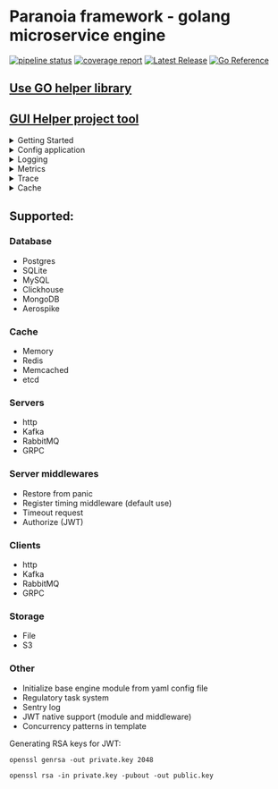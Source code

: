 # Paranoia framework - golang microservice engine

[![pipeline status](https://gitlab.com/devpro_studio/Paranoia/badges/master/pipeline.svg)](https://gitlab.com/devpro_studio/Paranoia/-/commits/master) 
[![coverage report](https://gitlab.com/devpro_studio/Paranoia/badges/master/coverage.svg)](https://gitlab.com/devpro_studio/Paranoia/-/commits/master) 
[![Latest Release](https://gitlab.com/devpro_studio/Paranoia/-/badges/release.svg)](https://gitlab.com/devpro_studio/Paranoia/-/releases)
[![Go Reference](https://pkg.go.dev/badge/gitlab.com/devpro_studio/Paranoia)](https://pkg.go.dev/gitlab.com/devpro_studio/Paranoia)

## [Use GO helper library](https://gitlab.com/devpro_studio/go_utils)

## [GUI Helper project tool](https://gitlab.com/devpro_studio/paranoia-gui)


<details>
<summary>Getting Started</summary>

To install in the project, use the command 
```shell
go get gitlab.com/devpro_studio/Paranoia
```

A minimal application includes the initialization of the framework:

```go
s := paranoia.New("minimal paranoia app", "cfg.yaml")
```

The first parameter is the application name, the second is the configuration system, and the third is the logging system. In this example, stub objects are used as the configuration and logging systems.

Next, the framework is populated with modules that will be used in this service, for example, add an in-memory cache at the application level:

```go
s.PushPkg(memory.New("secondary"))
```

In all engine modules, the module name and its type are used, the name must be unique within the type, and it can be used later in the code to get this module. More details about available modules and possible settings are described later in the documentation.

Next, you need to initialize the framework and start it:

```go
err := s.Init()

if (err != nil) {
    panic(err)
    return
}

defer s.Stop()
```

The minimal application is ready.

</details>

<details>
<summary>Config application</summary>

The configuration system is set during the framework initialization and does not change within the project.

The framework natively supports configuration systems:
- Auto configuration from a yaml file - support for user configuration and settings for all built-in framework modules.

# Auto configuration

Allows you to initialize the application depending on the environment, loading occurs from a yaml file.

Two root tags are supported: `engine` for framework configuration and `cfg` for user configuration.

Example configuration file:

```yaml
engine:
  - type: metrics
    name: exporter
    service_name: example_app
    interval: 30s
  - type: cache
    name: primary
    time_clear: 10m

cfg:
  logLevel: WARNING
  key: val
  key_map:
    key1: val1
    key2: val2
    key_slice:
        - val1
        - val2
        - val3
```

The `cfg` block is for user configuration.

The `engine` block must include the module type, its name, and other parameters.

# Getting configuration

To get the user configuration, you need to get an instance of the configuration from the framework:

```go
cfg := app.GetConfig()
```

Common methods:

- `Has(key string) bool` - Check for the presence of a configuration.
- `GetString(key string, def string) string` - Get as a string.
- `GetBool(key string, def bool) bool` - Get as a boolean value with conversion.
- `GetInt(key string, def int) int` - Get as an integer.
- `GetFloat(key string, def float32) float32` - Get as a float.

Functions for getting maps:

- `GetMapString(key string, def map[string]string) map[string]string`
- `GetMapBool(key string, def map[string]bool) map[string]bool`
- `GetMapInt(key string, def map[string]int) map[string]int`
- `GetMapFloat(key string, def map[string]float64) map[string]float64`

Functions for getting slices:

- `GetSliceString(key string, def []string) []string`
- `GetSliceBool(key string, def []bool) []bool`
- `GetSliceInt(key string, def []int) []int`
- `GetSliceFloat(key string, def []float64) []float64`

Getting package configuration data:

- `GetConfigItem(typeName string, name string) map[string]interface{}`

</details>

<details>
<summary>Logging</summary>

The framework supports logging systems:
- Std - Output to standard output
- File - Output logs to a file
- Sentry - Logging to Sentry

# Std

Output logs to the console or other standard output

```shell
go get gitlab.com/devpro_studio/Paranoia/pkg/logger/std-log
```

Configuration:

```yaml
- type: logger
  name: std
  level: INFO
  enable: true
```

```go
app.PushPkg(std_log.New("std"))
```

# File

Output logs to a file with support for automatic file recreation at the beginning of the day. The final file name is appended with the date and the log extension.

```shell
go get gitlab.com/devpro_studio/Paranoia/pkg/logger/file-log
```

Configuration:

```yaml
- type: logger
  name: file
  level: INFO
  filename: app
  enable: true
```

```go
app.PushPkg(file_log.New("file"))
```

# Sentry

```shell
go get gitlab.com/devpro_studio/Paranoia/pkg/logger/sentry-log
```

```yaml
- type: logger
  name: sentry
  level: INFO
  sentry_url: http://sentry:9000
  app_env: dev
  sample_rate: 1.0
  trace_sample_rate: 0.1
  enable: true
```

```go
app.PushPkg(sentry_log.New("sentry"))
```

Only logs of levels other than DEBUG are written to Sentry. Through the context, it is possible to pass `span` of type `*sentry.Span`, and `tags` of type `map[string]string`.

# Cascading module nesting is possible.

For example, output to both file and console simultaneously:

```go
app.PushPkg(std_log.New("std")).
    PushPkg(file_log.New("file"))
```

</details>

<details>
<summary>Metrics</summary>

Metrics are used to monitor the operation of the application and its components.

The framework includes metric counters, to access them you need to initialize metric export, supported exporters:
- Std - output to standard output
- Prometheus - get metrics in this format via http
- OTLP - send metrics in OTLP format (http or grpc)

## Std

```yaml
- type: metrics
  name: app
  service_name: example application
  interval: 60s
```

```go
app.SetMetrics(telemetry.NewMetricStd("app"))
```

## Prometheus

Get metrics in prometheus format via http.

```yaml
- type: metrics
  name: app
  service_name: example application
  port: 8090
```

```go
app.SetMetrics(telemetry.NewPrometheusMetrics("app"))
```

In this case, the metrics will be available at http://127.0.0.1:8090

## OTLP

Available exporters HTTP and GRPC

```yaml
- type: metrics
  name: app
  service_name: example application
  interval: 60s
```

```go
app.SetMetrics(telemetry.NewMetricOtlpHttp("app"))
```

Or

```go
app.SetMetrics(telemetry.NewMetricOtlpGrpc("app"))
```

## Base metrics

The framework already includes metric counters in most of the main modules, different modules within the same package have the same semantics.

All metrics have the format **{Module Type}**.**{Module Name}**.**{Metric Name}**

## Caching systems:

- **.countRead** - constantly increasing operation counter
- **.countWrite** - constantly increasing operation counter
- **.timeRead** - request time histogram
- **.timeWrite** - request time histogram

## Databases:

- **.count** - constantly increasing operation counter
- **.time** - request time histogram

## Server area:

- **.count** - constantly increasing operation counter
- **.count_error** - constantly increasing error counter
- **.time** - request time histogram

## Clients:

- **.count** - constantly increasing operation counter
- **.time** - request time histogram
- **.retry** - retry count histogram

</details>

<details>
<summary>Trace</summary>

The framework includes request and program execution traces. To access them, you need to initialize the export. Supported exporters:
- Std - output to standard output
- Zipkin
- Sentry
- OLTP

## Std

```yaml
- type: trace
  name: app
  service_name: example app
  interval: 60s
```

```go
app.SetTrace(telemetry.NewTraceStd("app"))
```

## Zipkin

```yaml
- type: trace
  name: app
  service_name: example app
  url: http://localhost
```

```go
app.SetTrace(telemetry.NewTraceZipkin("app"))
```

## Sentry

```yaml
- type: trace
  name: app
  service_name: example app
```

```go
app.SetTrace(telemetry.NewTraceSentry("app"))
```

* To use Sentry tracing, you need to use Sentry logging *


## OTLP

Available exporters HTTP and GRPC

```yaml
- type: trace
  name: app
  service_name: example app
```


```go
app.SetTrace(telemetry.NewTraceOtlpHttp("app"))
```

or

```go
app.SetTrace(telemetry.NewTraceOtlpGrpc("app"))
```
</details>

<details>
<summary>Cache</summary>

<details>
<summary>ETCD</summary>

## Usage

```shell
go get gitlab.com/devpro_studio/Paranoia/pkg/cache/etcd
```

```yaml
- type: cache
  name: primary
  hosts: "localhost:2379"
  username: 
  password:
```

```go
app.PushPkg(etcd.New("primary")
```

Next, you can get the cache in the necessary places:

```go
cache := app.GetPkg(interfaces.PkgCache, "primary").(etcd.IEtcd)
```

## Features

etcd cannot work with maps and increments, for all functions working with maps, JSON decoding and data conversion are used.
Key renewal is only possible with the old ttl.
Only the string type is possible as a value.

In the database, data is stored and returned as a byte slice, except for getting a map, where JSON decoding is used with conversion to default types for this operation.

</details>

<details>
<summary>Memcached</summary>

```shell
go get gitlab.com/devpro_studio/Paranoia/pkg/cache/memcached
```

```yaml
- type: cache
  name: primary
  hosts: "localhost:11211"
  timeout: 3s
```

```go
app.PushPkg(memcached.New("primary"))
```

Next, you can get the cache in the necessary places:

```go
cache := app.GetPkg(interfaces.PkgCache, "primary").(memcached.IMemcached)
```

## Features

Memcached does not work with maps, for all functions working with maps, JSON decoding is used.

In the database, data is stored and returned as a byte slice, except for getting a map, where JSON decoding is used with type conversion by default for this operation.

Decrement is not supported as the first operation if the key is missing, except for nested maps.

</details>

<details>
<summary>Memory</summary>

Used for fast application-level caching. Supports all basic cache operations including timeouts and map operations.

## Usage

```shell
go get gitlab.com/devpro_studio/Paranoia/pkg/cache/memory
```

```yaml
- type: cache
  name: secondary
  time_clear: 10m
  shard_count: 10
```

```go
app.PushPkg(memory.New("secondary"))
```

The clear time sets the garbage collector pass time.
The number of shards allows you to separate locks and speed up cache operation.

Next, you can get the cache in the necessary places:

```go
cache := app.GetPkg(interfaces.PkgCache, "primary").(memory.IMemory)
```

## Features

Stores and returns data in any format, the format type does not change during storage.

</details>

<details>
<summary>Redis</summary>

## Usage

```shell
go get gitlab.com/devpro_studio/Paranoia/pkg/cache/redis
```

```yaml
- type: cache
  name: primary
  hosts: "localhost:6379"
  use_cluster: false
  db_num: 1
  timeout: 3s
  username: 
  password:
```

```go
app.PushPkg(redis.New("primary"))
```

Next, you can get the cache in the necessary places:

```go
cache := app.GetPkg(interfaces.PkgCache, "primary").(redis.IRedis)
```

## Features

In the database, data is stored and returned as strings.

Decrement less than 0 is not supported.

</details>

</details>

## Supported:

### Database

- Postgres
- SQLite
- MySQL
- Clickhouse
- MongoDB
- Aerospike

### Cache

- Memory
- Redis
- Memcached
- etcd

### Servers

- http
- Kafka
- RabbitMQ
- GRPC

### Server middlewares

- Restore from panic
- Register timing middleware (default use)
- Timeout request
- Authorize (JWT)

### Clients

- http
- Kafka
- RabbitMQ
- GRPC

### Storage

- File
- S3

### Other

- Initialize base engine module from yaml config file
- Regulatory task system 
- Sentry log
- JWT native support (module and middleware)
- Concurrency patterns in template

Generating RSA keys for JWT:

`openssl genrsa -out private.key 2048`

`openssl rsa -in private.key -pubout -out public.key`
